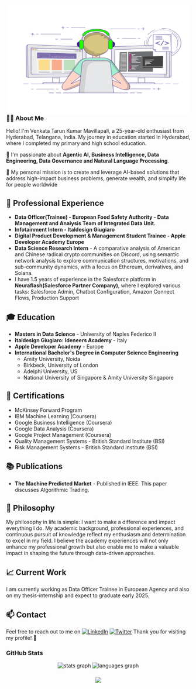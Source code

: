 
<!-- GIF -->
<img align="right" height="300" width="500" src="https://raw.githubusercontent.com/mikonoid/mikonoid/main/images/gifs/coder3.gif" />


### 👨‍💼 About Me

Hello! I'm Venkata Tarun Kumar Mavillapali, a 25-year-old enthusiast from Hyderabad, Telangana, India. My journey in education started in Hyderabad, where I completed my primary and high school education.

🔭 I'm passionate about **Agentic AI, Business Intelligence, Data Engineering, Data Governance and Natural Language Processing**.

💭 My personal mission is to create and leverage AI-based solutions that address high-impact business problems, generate wealth, and simplify life for people worldwide


## 💼 Professional Experience

- **Data Officer(Trainee) - European Food Safety Authority - Data Management and Analysis Team of Integrated Data Unit.**
- **Infotainment Intern - Italdesign Giugiaro**
- **Digital Product Development & Management Student Trainee - Apple Developer Academy Europe**
- **Data Science Research Intern** - A comparative analysis of American and Chinese radical crypto communities on Discord, using semantic network analysis to explore communication structures, motivations, and sub-community dynamics, with a focus on Ethereum, derivatives, and Solana.
- I have 1.5 years of experience in the Salesforce platform in **Neuraflash(Salesforce Partner Company)**, where I explored various tasks: Salesforce Admin, Chatbot Configuration, Amazon Connect Flows, Production Support

## 🎓 Education

- **Masters in Data Science** - University of Naples Federico II
- **Italdesign Giugiaro: Ideneers Academy** - Italy
- **Apple Developer Academy** - Europe
- **International Bachelor's Degree in Computer Science Engineering**
  - Amity University, Noida
  - Birkbeck, University of London
  - Adelphi University, US
  - National University of Singapore & Amity University Singapore
 
## 📜 Certifications
- McKinsey Forward Program
- IBM Machine Learning (Coursera)
- Google Business Intelligence (Coursera)
- Google Data Analysis (Coursera)
- Google Project Management (Coursera)
- Quality Management Systems - British Standard Institute (BSI)
- Risk Management Systems - British Standard Institute (BSI)

## 📚 Publications
- **The Machine Predicted Market** - Published in IEEE. This paper discusses Algorithmic Trading.

## 🧘 Philosophy
My philosophy in life is simple: I want to make a difference and impact everything I do. My academic background, professional experiences, and continuous pursuit of knowledge reflect my enthusiasm and determination to excel in my field. I believe the academy experiences will not only enhance my professional growth but also enable me to make a valuable impact in shaping the future through data-driven approaches.

## 📈 Current Work
I am currently working as Data Officer Trainee in European Agency and also on my thesis-internship and expect to graduate early 2025.

## 📫 Contact

Feel free to reach out to me on [<img src="https://cdn.icon-icons.com/icons2/1753/PNG/512/iconfinder-social-media-applications-14linkedin-4102586_113786.png" alt="LinkedIn" width="20" height="20">](https://www.linkedin.com/in/venkata-tarun-kumar-mavillapalli-967b4613a/) [<img src="https://cdn.icon-icons.com/icons2/1753/PNG/512/iconfinder-social-media-applications-6twitter-4102580_113802.png" alt="Twitter" width="20" height="20">](https://x.com/mvtkop760) Thank you for visiting my profile! 🙏


### GitHub Stats

<div align="center">
  <img src="https://github-readme-stats.vercel.app/api?username=VenkataTarunKumarMavillapalli&hide_title=false&hide_rank=false&show_icons=true&include_all_commits=true&count_private=true&disable_animations=false&theme=dracula&locale=en&hide_border=false&order=1" height="150" alt="stats graph"  />
  <img src="https://github-readme-stats.vercel.app/api/top-langs?username=VenkataTarunKumarMavillapalli&locale=en&hide_title=false&layout=compact&card_width=320&langs_count=5&theme=dracula&hide_border=false&order=2" height="150" alt="languages graph"  />
</div>

###

<div align="center">
  <img src="https://profile-counter.glitch.me/VenkataTarunKumarMavillapalli/count.svg?"  />
</div>

###
